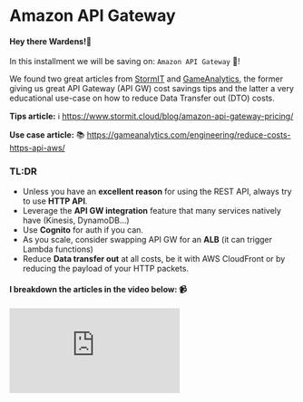 # Amazon API Gateway

#### Hey there Wardens!🚀 

In this installment we will be saving on: `Amazon API Gateway` 🌉!

We found two great articles from [StormIT](https://www.stormit.cloud/) and [GameAnalytics](https://gameanalytics.com/), the former giving us great API Gateway (API GW) cost savings tips and the latter a very educational use-case on how to reduce Data Transfer out (DTO) costs.


**Tips article:** ℹ️ https://www.stormit.cloud/blog/amazon-api-gateway-pricing/ 

**Use case article:** 📚 https://gameanalytics.com/engineering/reduce-costs-https-api-aws/

### TL:DR

- Unless you have an **excellent reason** for using the REST API, always try to use **HTTP API**.
- Leverage the **API GW integration** feature that many services natively have (Kinesis, DynamoDB...)
- Use **Cognito** for auth if you can.
- As you scale, consider swapping API GW for an **ALB** (it can trigger Lambda functions)
- Reduce **Data transfer out** at all costs, be it with AWS CloudFront or by reducing the payload of your HTTP packets.

#### I breakdown the articles in the video below: 📹
<div style={{
    position: 'relative',
    paddingBottom: '56.25%',
    paddingTop:'30px',
    height:0,
    overflow:'hidden',
  }}>
  <iframe
    src='https://www.youtube.com/embed/yK2AIHe-NSg'
    allowFullScreen
    webkitallowfullscreen="true"
    frameBorder="0"
    style={{
      position: 'absolute',
      top:0,
      left:0,
      width:'100%',
      height:'100%',
    }}
  >
  </iframe>
</div>